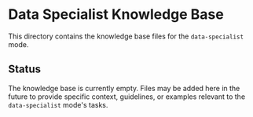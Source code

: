 # Data Specialist Knowledge Base

This directory contains the knowledge base files for the `data-specialist` mode.

## Status

The knowledge base is currently empty. Files may be added here in the future to provide specific context, guidelines, or examples relevant to the `data-specialist` mode's tasks.